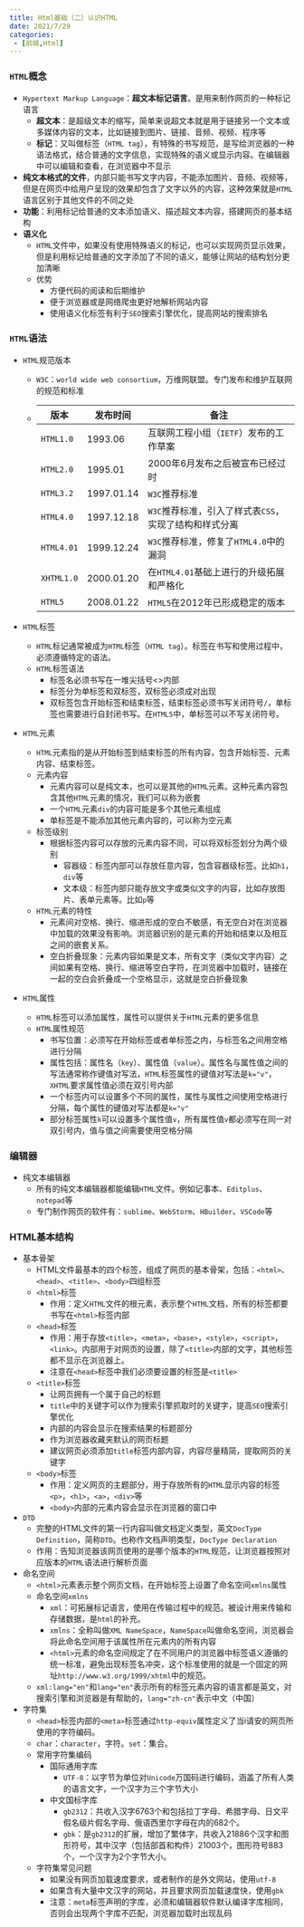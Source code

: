 ```yaml
---
title: Html基础（二）认识HTML
date: 2021/7/29
categories:
 - [前端,Html]
---
```


### `HTML`概念

- `Hypertext Markup Language`：**超文本标记语言**。是用来制作网页的一种标记语言
  - **超文本**：是超级文本的缩写，简单来说超文本就是用于链接另一个文本或多媒体内容的文本，比如链接到图片、链接、音频、视频、程序等
  - **标记**：又叫做标签（`HTML tag`），有特殊的书写规范，是写给浏览器的一种语法格式，结合普通的文字信息，实现特殊的语义或显示内容。在编辑器中可以编辑和查看，在浏览器中不显示
- **纯文本格式的文件**，内部只能书写文字内容，不能添加图片、音频、视频等，但是在网页中给用户呈现的效果却包含了文字以外的内容，这种效果就是`HTML`语言区别于其他文件的不同之处
- **功能**：利用标记给普通的文本添加语义、描述超文本内容，搭建网页的基本结构
- **语义化**
  - `HTML`文件中，如果没有使用特殊语义的标记，也可以实现网页显示效果，但是利用标记给普通的文字添加了不同的语义，能够让网站的结构划分更加清晰
  - 优势
    - 方便代码的阅读和后期维护
    - 便于浏览器或是网络爬虫更好地解析网站内容
    - 使用语义化标签有利于`SEO`搜索引擎优化，提高网站的搜索排名

### `HTML`语法

- `HTML`规范版本

  - `W3C`：`world wide web consortium`，万维网联盟。专门发布和维护互联网的规范和标准

  - | 版本       | 发布时间   | 备注                                                   |
    | ---------- | ---------- | ------------------------------------------------------ |
    | `HTML1.0`  | 1993.06    | 互联网工程小组（`IETF`）发布的工作草案                 |
    | `HTML2.0`  | 1995.01    | 2000年6月发布之后被宣布已经过时                        |
    | `HTML3.2`  | 1997.01.14 | `W3C`推荐标准                                          |
    | `HTML4.0`  | 1997.12.18 | `W3C`推荐标准，引入了样式表`CSS`，实现了结构和样式分离 |
    | `HTML4.01` | 1999.12.24 | `W3C`推荐标准，修复了`HTML4.0`中的漏洞                 |
    | `XHTML1.0` | 2000.01.20 | 在`HTML4.01`基础上进行的升级拓展和严格化               |
    | `HTML5`    | 2008.01.22 | `HTML5`在2012年已形成稳定的版本                        |

    

- `HTML`标签

  - `HTML`标记通常被成为`HTML`标签（`HTML tag`）。标签在书写和使用过程中，必须遵循特定的语法。
  - `HTML`标签语法
    - 标签名必须书写在一堆尖括号<>内部
    - 标签分为单标签和双标签，双标签必须成对出现
    - 双标签包含开始标签和结束标签，结束标签必须书写关闭符号`/`，单标签也需要进行自封闭书写。在`HTML5`中，单标签可以不写关闭符号。

- `HTML`元素

  - `HTML`元素指的是从开始标签到结束标签的所有内容，包含开始标签、元素内容、结束标签。
  - 元素内容
    - 元素内容可以是纯文本，也可以是其他的`HTML`元素。这种元素内容包含其他`HTML`元素的情况，我们可以称为嵌套
    - 一个`HTML`元素`div`的内容可能是多个其他元素组成
    - 单标签是不能添加其他元素内容的，可以称为空元素
  - 标签级别
    - 根据标签内容可以存放的元素内容不同，可以将双标签划分为两个级别
      - 容器级：标签内部可以存放任意内容，包含容器级标签。比如`h1`，`div`等
      - 文本级：标签内部只能存放文字或类似文字的内容，比如存放图片、表单元素等。比如`p`等
  - `HTML`元素的特性
    - 元素间对空格、换行、缩进形成的空白不敏感，有无空白对在浏览器中加载的效果没有影响。浏览器识别的是元素的开始和结束以及相互之间的嵌套关系。
    - 空白折叠现象：元素内容如果是文本，所有文字（类似文字内容）之间如果有空格、换行、缩进等空白字符，在浏览器中加载时，链接在一起的空白会折叠成一个空格显示，这就是空白折叠现象

- `HTML`属性
  - `HTML`标签可以添加属性，属性可以提供关于`HTML`元素的更多信息
  - `HTML`属性规范
    - 书写位置：必须写在开始标签或者单标签之内，与标签名之间用空格进行分隔
    - 属性包括：属性名（`key`）、属性值（`value`）。属性名与属性值之间的写法通常称作键值对写法，`HTML`标签属性的键值对写法是`k="v"`，`XHTML`要求属性值必须在双引号内部
    - 一个标签内可以设置多个不同的属性，属性与属性之间使用空格进行分隔，每个属性的键值对写法都是`k="v"`
    - 部分标签属性`k`可以设置多个属性值`v`，所有属性值`v`都必须写在同一对双引号内，值与值之间需要使用空格分隔

### 编辑器

- 纯文本编辑器
  - 所有的纯文本编辑器都能编辑`HTML`文件。例如记事本、`Editplus`、`notepad`等
  - 专门制作网页的软件有：`sublime`、`WebStorm`、`HBuilder`、`VSCode`等

### HTML基本结构

- 基本骨架
  - HTML文件最基本的四个标签，组成了网页的基本骨架，包括：`<html>`、`<head>`、`<title>`、`<body>`四组标签
  - `<html>`标签
    - 作用：定义`HTML`文件的根元素，表示整个`HTML`文档，所有的标签都要书写在`<html>`标签内部
  - `<head>`标签
    - 作用：用于存放`<title>`，`<meta>`，`<base>`，`<style>`，`<script>`，`<link>`。内部用于对网页的设置，除了`<title>`内部的文字，其他标签都不显示在浏览器上。
    - 注意在`<head>`标签中我们必须要设置的标签是`<title>`
  - `<title>`标签
    - 让网页拥有一个属于自己的标题
    - `title`中的关键字可以作为搜索引擎抓取时的关键字，提高`SEO`搜索引擎优化
    - 内部的内容会显示在搜索结果的标题部分
    - 作为浏览器收藏夹默认的网页标题
    - 建议网页必须添加`title`标签内部内容，内容尽量精简，提取网页的关键字
  - `<body>`标签
    - 作用：定义网页的主题部分，用于存放所有的`HTML`显示内容的标签`<p>`，`<h1>`，`<a>`，`<div>`等
    - `<body>`内部的元素内容会显示在浏览器的窗口中
- `DTD`
  - 完整的HTML文件的第一行内容叫做文档定义类型，英文`DocType Definition`，简称`DTD`。也称作文档声明类型，`DocType Declaration`
  - 作用：告知浏览器该网页使用的是哪个版本的`HTML`规范，让浏览器按照对应版本的`HTML`语法进行解析页面
- 命名空间
  - `<html>`元素表示整个网页文档，在开始标签上设置了命名空间`xmlns`属性
  - 命名空间`xmlns`
    - `xml`：可拓展标记语言，使用在传输过程中的规范。被设计用来传输和存储数据，是`html`的补充。
    - `xmlns`：全称叫做`XML NameSpace`，`NameSpace`叫做命名空间，浏览器会将此命名空间用于该属性所在元素内的所有内容
    - `<html>`元素的命名空间规定了在不同用户的浏览器中标签语义遵循的统一标准，避免出现标签名冲突，这个标准使用的就是一个固定的网址`http://www.w3.org/1999/xhtml`中的规范。
  - `xml:lang="en"`和`lang="en"`表示所有的标签元素内容的语言都是英文，对搜索引擎和浏览器是有帮助的，`lang="zh-cn"`表示中文（中国）
- 字符集
  - `<head>`标签内部的`<meta>`标签通过`http-equiv`属性定义了当i请安的网页所使用的字符编码。
  - `char`：`character`，字符。`set`：集合。
  - 常用字符集编码
    - 国际通用字库
      - `UTF-8`：以字节为单位对`Unicode`万国码进行编码，涵盖了所有人类的语言文字，一个汉字为三个字节大小
    - 中文国标字库
      - `gb2312`：共收入汉字6763个和包括拉丁字母、希腊字母、日文平假名级片假名字母、俄语西里尔字母在内的682个。
      - `gbk`：是`gb2312`的扩展，增加了繁体字，共收入21886个汉字和图形符号，其中汉字（包括部首和构件）21003个，图形符号883个，一个汉字为2个字节大小。
  - 字符集常见问题
    - 如果没有网页加载速度要求，或者制作的是外文网站，使用`utf-8`
    - 如果含有大量中文汉字的网站，并且要求网页加载速度快，使用`gbk`
    - 注意：`meta`标签声明的字库，必须和编辑器软件默认编译字库相同，否则会出现两个字库不匹配，浏览器加载时出现乱码

